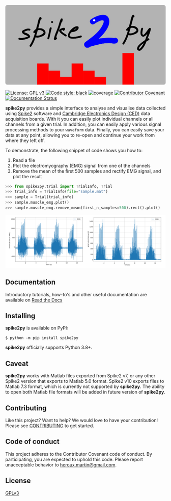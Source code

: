 [![spike2py](https://raw.githubusercontent.com/MartinHeroux/spike2py/master/docs/source/img/spike2py_icon_600x300.png)](https://github.com/MartinHeroux/spike2py)


[![License: GPL v3](https://img.shields.io/badge/License-GPLv3-blue.svg)](LICENSE)
[![Code style: black](https://img.shields.io/badge/code%20style-black-000000.svg)](https://github.com/psf/black)
![coverage](https://img.shields.io/badge/coverage-96%25-yellowgreen)
    [![Contributor Covenant](https://img.shields.io/badge/Contributor%20Covenant-v2.0%20adopted-ff69b4.svg)](code_of_conduct.md)
[![Documentation Status](https://readthedocs.org/projects/spike2py/badge/?version=latest)](https://spike2py.readthedocs.io/en/latest/?badge=latest)

**spike2py** provides a simple interface to analyse and visualise data collected using [Spike2](http://ced.co.uk/products/spkovin) software and [Cambridge Electronics Design (CED)](http://ced.co.uk/) data acquisition boards. With it you can easily plot individual channels or all channels from a given trial. In addition, you can easily apply various signal processing methods to your `waveform` data. Finally, you can easily save your data at any point, allowing you to re-open and continue your work from where they left off.

To demonstrate, the following snippet of code shows you how to:

1. Read a file
2. Plot the electromyography (EMG) signal from one of the channels
2. Remove the mean of the first 500 samples and rectify EMG signal, and plot the result

```python
>>> from spike2py.trial import TrialInfo, Trial
>>> trial_info = TrialInfo(file="sample.mat")
>>> sample = Trial(trial_info)
>>> sample.muscle_emg.plot()
>>> sample.muscle_emg.remove_mean(first_n_samples=500).rect().plot()
```

[![emg_raw](https://raw.githubusercontent.com/MartinHeroux/spike2py/master/docs/source/img/EMG_400x132.png)](https://github.com/MartinHeroux/spike2py)

## Documentation

Introductory tutorials, how-to's and other useful documentation are available on [Read the Docs](https://spike2py.readthedocs.io/en/latest/index.html)

## Installing

**spike2py** is available on PyPI:

```console
$ python -m pip install spike2py
```

**spike2py** officially supports Python 3.8+.

## Caveat
**spike2py** works with Matlab files exported from Spike2 v7, or any other Spike2 version that exports to Matlab 5.0 format.
Spike2 v10 exports files to Matlab 7.3 format, which is currently not supported by **spike2py**.
The ability to open both Matlab file formats will be added in future version of **spike2py**.

## Contributing

Like this project? Want to help? We would love to have your contribution! Please see [CONTRIBUTING](CONTRIBUTING.md) to get started.

## Code of conduct

This project adheres to the Contributor Covenant code of conduct. By participating, you are expected to uphold this code. Please report unacceptable behavior to [heroux.martin@gmail.com](heroux.martin@gmail.com).

## License

[GPLv3](./LICENSE)
